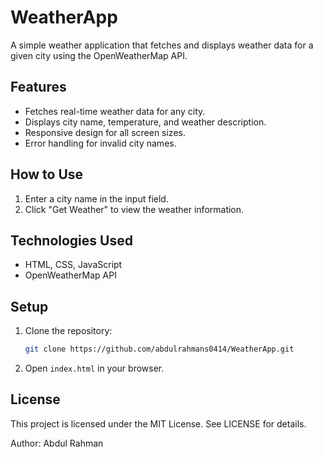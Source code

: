 # WeatherApp

A simple weather application that fetches and displays weather data for a given city using the OpenWeatherMap API.

## Features

- Fetches real-time weather data for any city.
- Displays city name, temperature, and weather description.
- Responsive design for all screen sizes.
- Error handling for invalid city names.

## How to Use

1. Enter a city name in the input field.
2. Click "Get Weather" to view the weather information.

## Technologies Used

- HTML, CSS, JavaScript
- OpenWeatherMap API

## Setup

1. Clone the repository:
   ```bash
   git clone https://github.com/abdulrahmans0414/WeatherApp.git
   ```
2. Open `index.html` in your browser.

## License
This project is licensed under the MIT License. See LICENSE for details.

Author: Abdul Rahman
